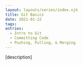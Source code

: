 ```yaml
---
layout: layouts/series/index.njk
title: Git Basics
date: 2021-01-22
tags:
entries:
  - Intro to Git
  - Committing Code
  - Pushing, Pulling, & Merging
---
```


[description]
